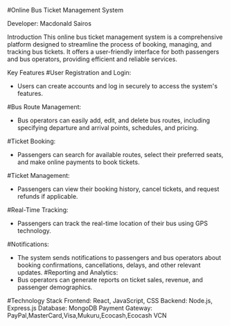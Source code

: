 #Online Bus Ticket Management System


Developer: Macdonald Sairos

Introduction
This online bus ticket management system is a comprehensive platform designed to streamline the process of booking, managing, and tracking bus tickets. It offers a user-friendly interface for both passengers and bus operators, providing efficient and reliable services.

Key Features
#User Registration and Login:
- Users can create accounts and log in securely to access the system's features.

#Bus Route Management: 
- Bus operators can easily add, edit, and delete bus routes, including specifying departure and arrival points, schedules, and pricing.

#Ticket Booking: 
- Passengers can search for available routes, select their preferred seats, and make online payments to book tickets.

#Ticket Management: 
- Passengers can view their booking history, cancel tickets, and request refunds if applicable.

#Real-Time Tracking: 
- Passengers can track the real-time location of their bus using GPS technology.

#Notifications: 
- The system sends notifications to passengers and bus operators about booking confirmations, cancellations, delays, and other relevant updates.
#Reporting and Analytics: 
- Bus operators can generate reports on ticket sales, revenue, and passenger demographics.


#Technology Stack
Frontend: React, JavaScript, CSS
Backend: Node.js, Express.js
Database: MongoDB
Payment Gateway: PayPal,MasterCard,Visa,Mukuru,Ecocash,Ecocash VCN
